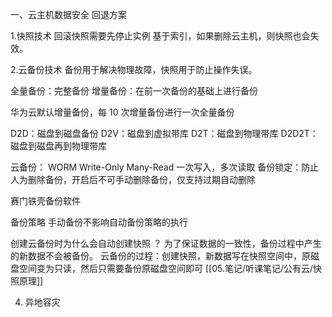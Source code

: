一、云主机数据安全
回退方案

1.快照技术
回滚快照需要先停止实例
基于索引，如果删除云主机，则快照也会失效。

2.云备份技术
备份用于解决物理故障，快照用于防止操作失误。

全量备份：完整备份
增量备份：在前一次备份的基础上进行备份

华为云默认增量备份，每 10 次增量备份进行一次全量备份

D2D：磁盘到磁盘备份
D2V：磁盘到虚拟带库
D2T：磁盘到物理带库
D2D2T：磁盘到磁盘再到物理带库

云备份：
WORM Write-Only Many-Read 一次写入，多次读取
备份锁定：防止人为删除备份，开启后不可手动删除备份，仅支持过期自动删除

赛门铁壳备份软件

备份策略
手动备份不影响自动备份策略的执行

创建云备份时为什么会自动创建快照 ？
为了保证数据的一致性，备份过程中产生的新数据不会被备份。
云备份的过程：创建快照，新数据写在快照空间中，原磁盘空间变为只读，然后只需要备份原磁盘空间即可
[[05.笔记/听课笔记/公有云/快照原理]]


4. 异地容灾



